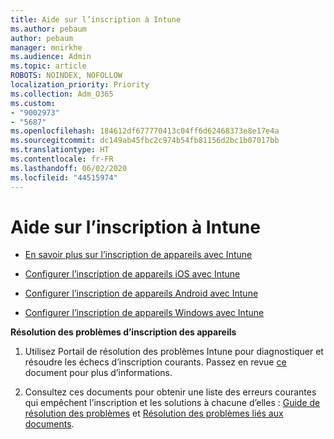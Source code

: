```yaml
---
title: Aide sur l’inscription à Intune
ms.author: pebaum
author: pebaum
manager: mnirkhe
ms.audience: Admin
ms.topic: article
ROBOTS: NOINDEX, NOFOLLOW
localization_priority: Priority
ms.collection: Adm_O365
ms.custom:
- "9002973"
- "5687"
ms.openlocfilehash: 184612df677770413c04ff6d62468373e8e17e4a
ms.sourcegitcommit: dc149ab45fbc2c974b54fb81156d2bc1b07017bb
ms.translationtype: HT
ms.contentlocale: fr-FR
ms.lasthandoff: 06/02/2020
ms.locfileid: "44515974"
---
```

# <a name="help-with-intune-enrollment"></a>Aide sur l’inscription à Intune


- [En savoir plus sur l’inscription de appareils avec Intune](https://docs.microsoft.com/intune/device-enrollment)

- [Configurer l’inscription de appareils iOS avec Intune](https://docs.microsoft.com/intune/ios-enroll)

- [Configurer l’inscription de appareils Android avec Intune](https://docs.microsoft.com/intune/android-enroll)

- [Configurer l’inscription de appareils Windows avec Intune](https://docs.microsoft.com/intune/windows-enroll)

**Résolution des problèmes d’inscription des appareils**

1. Utilisez Portail de résolution des problèmes Intune pour diagnostiquer et résoudre les échecs d’inscription courants. Passez en revue [ce](https://docs.microsoft.com/intune/help-desk-operators) document pour plus d’informations.

2. Consultez ces documents pour obtenir une liste des erreurs courantes qui empêchent l’inscription et les solutions à chacune d’elles : [Guide de résolution des problèmes](https://support.microsoft.com/help/4469913/troubleshooting-windows-device-enrollment-problems-in-microsoft-intune) et [Résolution des problèmes liés aux documents](https://docs.microsoft.com/intune/troubleshoot-device-enrollment-in-intune).